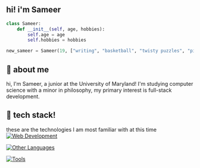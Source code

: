 ## hi! i'm Sameer



```python
class Sameer:
    def __init__(self, age, hobbies):
        self.age = age
        self.hobbies = hobbies

new_sameer = Sameer(19, ["writing", "basketball", "twisty puzzles", "piano", "fashion"])
```

## 🐙 about me

hi, I'm Sameer, a junior at the University of Maryland! I'm studying computer science with a minor in philosophy, my primary
interest is full-stack development. 

## 🦆 tech stack!

these are the technologies I am most familiar with at this time
[![Web Development](https://skillicons.dev/icons?i=java,c,html,css,js,mongodb,nodejs,express,react,ts,vue,nextjs)](https://skillicons.dev)

[![Other Languages](https://skillicons.dev/icons?i=python,cpp,ocaml)](https://skillicons.dev)

[![Tools](https://skillicons.dev/icons?i=vscode,eclipse,github,figma)](https://skillicons.dev)


